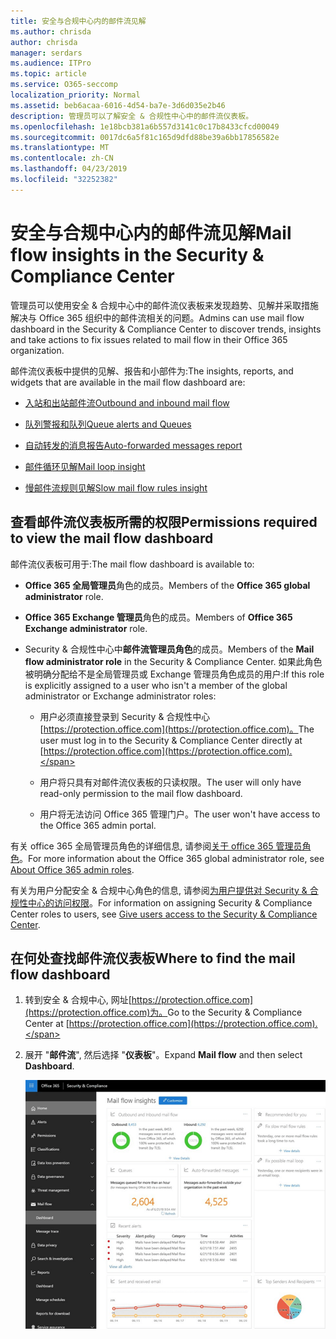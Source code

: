 ```yaml
---
title: 安全与合规中心内的邮件流见解
ms.author: chrisda
author: chrisda
manager: serdars
ms.audience: ITPro
ms.topic: article
ms.service: O365-seccomp
localization_priority: Normal
ms.assetid: beb6acaa-6016-4d54-ba7e-3d6d035e2b46
description: 管理员可以了解安全 & 合规性中心中的邮件流仪表板。
ms.openlocfilehash: 1e18bcb381a6b557d3141c0c17b8433cfcd00049
ms.sourcegitcommit: 0017dc6a5f81c165d9dfd88be39a6bb17856582e
ms.translationtype: MT
ms.contentlocale: zh-CN
ms.lasthandoff: 04/23/2019
ms.locfileid: "32252382"
---
```

# <a name="mail-flow-insights-in-the-security--compliance-center"></a><span data-ttu-id="6804f-103">安全与合规中心内的邮件流见解</span><span class="sxs-lookup"><span data-stu-id="6804f-103">Mail flow insights in the Security & Compliance Center</span></span>

<span data-ttu-id="6804f-104">管理员可以使用安全 & 合规中心中的邮件流仪表板来发现趋势、见解并采取措施解决与 Office 365 组织中的邮件流相关的问题。</span><span class="sxs-lookup"><span data-stu-id="6804f-104">Admins can use mail flow dashboard in the Security & Compliance Center to discover trends, insights and take actions to fix issues related to mail flow in their Office 365 organization.</span></span>

<span data-ttu-id="6804f-105">邮件流仪表板中提供的见解、报告和小部件为:</span><span class="sxs-lookup"><span data-stu-id="6804f-105">The insights, reports, and widgets that are available in the mail flow dashboard are:</span></span>

- [<span data-ttu-id="6804f-106">入站和出站邮件流</span><span class="sxs-lookup"><span data-stu-id="6804f-106">Outbound and inbound mail flow</span></span>](mfi-outbound-and-inbound-mail-flow.md)

- [<span data-ttu-id="6804f-107">队列警报和队列</span><span class="sxs-lookup"><span data-stu-id="6804f-107">Queue alerts and Queues</span></span>](mfi-queue-alerts-and-queues.md)

- [<span data-ttu-id="6804f-108">自动转发的消息报告</span><span class="sxs-lookup"><span data-stu-id="6804f-108">Auto-forwarded messages report</span></span>](mfi-auto-forwarded-messages-report.md)

- [<span data-ttu-id="6804f-109">邮件循环见解</span><span class="sxs-lookup"><span data-stu-id="6804f-109">Mail loop insight</span></span>](mfi-mail-loop-insight.md)

- [<span data-ttu-id="6804f-110">慢邮件流规则见解</span><span class="sxs-lookup"><span data-stu-id="6804f-110">Slow mail flow rules insight</span></span>](mfi-slow-mail-flow-rules-insight.md)

## <a name="permissions-required-to-view-the-mail-flow-dashboard"></a><span data-ttu-id="6804f-111">查看邮件流仪表板所需的权限</span><span class="sxs-lookup"><span data-stu-id="6804f-111">Permissions required to view the mail flow dashboard</span></span>

<span data-ttu-id="6804f-112">邮件流仪表板可用于:</span><span class="sxs-lookup"><span data-stu-id="6804f-112">The mail flow dashboard is available to:</span></span>

- <span data-ttu-id="6804f-113">**Office 365 全局管理员**角色的成员。</span><span class="sxs-lookup"><span data-stu-id="6804f-113">Members of the **Office 365 global administrator** role.</span></span>

- <span data-ttu-id="6804f-114">**Office 365 Exchange 管理员**角色的成员。</span><span class="sxs-lookup"><span data-stu-id="6804f-114">Members of **Office 365 Exchange administrator** role.</span></span>

- <span data-ttu-id="6804f-115">Security & 合规性中心中**邮件流管理员角色**的成员。</span><span class="sxs-lookup"><span data-stu-id="6804f-115">Members of the **Mail flow administrator role** in the Security & Compliance Center.</span></span> <span data-ttu-id="6804f-116">如果此角色被明确分配给不是全局管理员或 Exchange 管理员角色成员的用户:</span><span class="sxs-lookup"><span data-stu-id="6804f-116">If this role is explicitly assigned to a user who isn't a member of the global administrator or Exchange administrator roles:</span></span>

  - <span data-ttu-id="6804f-117">用户必须直接登录到 Security & 合规性中心[https://protection.office.com](https://protection.office.com)。</span><span class="sxs-lookup"><span data-stu-id="6804f-117">The user must log in to the Security & Compliance Center directly at [https://protection.office.com](https://protection.office.com).</span></span>

  - <span data-ttu-id="6804f-118">用户将只具有对邮件流仪表板的只读权限。</span><span class="sxs-lookup"><span data-stu-id="6804f-118">The user will only have read-only permission to the mail flow dashboard.</span></span>

  - <span data-ttu-id="6804f-119">用户将无法访问 Office 365 管理门户。</span><span class="sxs-lookup"><span data-stu-id="6804f-119">The user won't have access to the Office 365 admin portal.</span></span>

<span data-ttu-id="6804f-120">有关 office 365 全局管理员角色的详细信息, 请参阅[关于 office 365 管理员角色](https://support.office.com/article/da585eea-f576-4f55-a1e0-87090b6aaa9d)。</span><span class="sxs-lookup"><span data-stu-id="6804f-120">For more information about the Office 365 global administrator role, see [About Office 365 admin roles](https://support.office.com/article/da585eea-f576-4f55-a1e0-87090b6aaa9d).</span></span>

<span data-ttu-id="6804f-121">有关为用户分配安全 & 合规中心角色的信息, 请参阅[为用户提供对 Security & 合规性中心的访问权限](https://support.office.com/article/2cfce2c8-20c5-47f9-afc4-24b059c1bd76)。</span><span class="sxs-lookup"><span data-stu-id="6804f-121">For information on assigning Security & Compliance Center roles to users, see [Give users access to the Security & Compliance Center](https://support.office.com/article/2cfce2c8-20c5-47f9-afc4-24b059c1bd76).</span></span>

## <a name="where-to-find-the-mail-flow-dashboard"></a><span data-ttu-id="6804f-122">在何处查找邮件流仪表板</span><span class="sxs-lookup"><span data-stu-id="6804f-122">Where to find the mail flow dashboard</span></span>

1. <span data-ttu-id="6804f-123">转到安全 & 合规中心, 网址[https://protection.office.com](https://protection.office.com)为。</span><span class="sxs-lookup"><span data-stu-id="6804f-123">Go to the Security & Compliance Center at [https://protection.office.com](https://protection.office.com).</span></span>

2. <span data-ttu-id="6804f-124">展开 "**邮件流**", 然后选择 "**仪表板**"。</span><span class="sxs-lookup"><span data-stu-id="6804f-124">Expand **Mail flow** and then select **Dashboard**.</span></span>

   ![Office 365 安全 & 合规中心中的邮件流仪表板](media/f32f5c0a-ea32-4e47-a477-d070405d4ae8.png)
